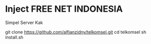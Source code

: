 # Inject FREE NET INDONESIA
Simpel Server Kak

git clone https://github.com/alfianzidny/telkomsel.git
cd telkomsel
sh install.sh

